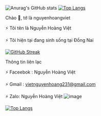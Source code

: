 ![Anurag's GitHub stats](https://github-readme-stats.vercel.app/api?username=NguyenHoangViet&show_icons=true&theme=dracula)  [![Top Langs](https://github-readme-stats.vercel.app/api/top-langs/?username=NguyenHoangViet&theme=dracula)](https://github.com/anuraghazra/github-readme-stats)         

Chào 👋, tớ là nguyenhoangviet

⚡ Tôi tên là Nguyễn Hoàng Việt

⚡ Tôi hiện tại đang sinh sống tại Đồng Nai

[![GitHub Streak](https://github-readme-streak-stats.herokuapp.com/?user=xCelx&theme=dark)](https://github.com/xCelx/github-readme-streak-stats)

Thông tin liên lạc

⚡ Faceebok : Nguyễn Hoàng Việt

⚡ Gmail : vietnguyenhoang231@gmail.com

⚡ Zalo: Nguyễn Hoàng Việt
![image](https://user-images.githubusercontent.com/89697250/137607147-38b3befd-cf75-4d0c-99c8-cad868a0e651.png)

[![Top Langs](https://github-readme-stats.vercel.app/api/top-langs/?username=NguyenHoangViet&theme=dark)](https://github.com/anuraghazra/github-readme-stats)
